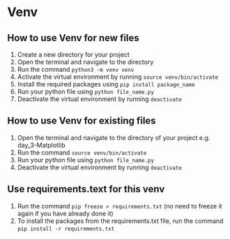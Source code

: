 # Venv

## How to use Venv for new files

1. Create a new directory for your project
2. Open the terminal and navigate to the directory
3. Run the command `python3 -m venv venv`
4. Activate the virtual environment by running `source venv/bin/activate`
5. Install the required packages using `pip install package_name`
6. Run your python file using `python file_name.py`
7. Deactivate the virtual environment by running `deactivate`

## How to use Venv for existing files

1. Open the terminal and navigate to the directory of your project e.g. day_3-Matplotlib
2. Run the command `source venv/bin/activate`
3. Run your python file using `python file_name.py`
4. Deactivate the virtual environment by running `deactivate`

## Use requirements.text for this venv

1. Run the command `pip freeze > requirements.txt` (no need to freeze it again if you have already done it)
2. To install the packages from the requirements.txt file, run the command `pip install -r requirements.txt`
